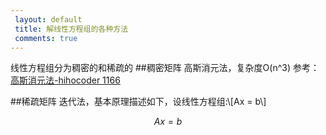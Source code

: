 ```yaml
---
 layout: default
 title: 解线性方程组的各种方法
 comments: true
---
```

线性方程组分为稠密的和稀疏的
##稠密矩阵
高斯消元法，复杂度O(n^3)
参考：[高斯消元法-hihocoder 1166 ](http://jimmyshi22.github.io/myblog/2015/05/20/%E9%AB%98%E6%96%AF%E6%B6%88%E5%85%83%E6%B3%95-hihocoder1166.html)

##稀疏矩阵
迭代法，基本原理描述如下，设线性方程组:\\[Ax = b\\]

$$Ax = b$$
